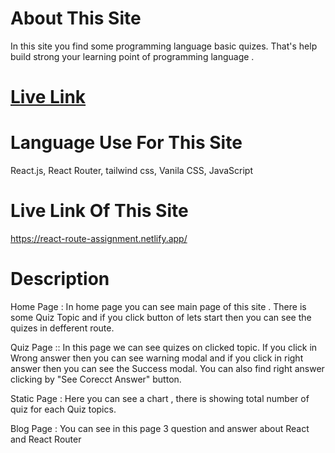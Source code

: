 # About This Site

In this site you find some programming language basic quizes. That's help build strong your learning point of programming language .

# [Live Link](https://react-route-assignment.netlify.app/)

# Language Use For This Site

React.js, React Router, tailwind css, Vanila CSS, JavaScript

# Live Link Of This Site

https://react-route-assignment.netlify.app/

# Description

Home Page : In home page you can see main page of this site . There is some Quiz Topic and if you click button of lets start then you can see the quizes in defferent route.

Quiz Page :: In this page we can see quizes on clicked topic. If you click in Wrong answer then you can see warning modal and if you click in right answer then you can see the Success modal. You can also find right answer clicking by "See Corecct Answer" button.

Static Page : Here you can see a chart , there is showing total number of quiz for each Quiz topics.

Blog Page : You can see in this page 3 question and answer about React and React Router
